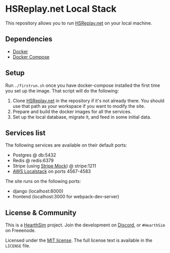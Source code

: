 # HSReplay.net Local Stack

This repository allows you to run [HSReplay.net](https://github.com/HearthSim/HSReplay.net)
on your local machine.


## Dependencies

 - [Docker](https://docs.docker.com/)
 - [Docker Compose](https://docs.docker.com/compose/)


## Setup

Run `./firstrun.sh` once you have docker-compose installed the first time you set up the image.
That script will do the following:

1. Clone [HSReplay.net](https://github.com/HearthSim/HSReplay.net) in the repository if it's not
   already there. You should use that path as your workspace if you want to modify the site.
2. Prepare and build the docker images for all the services.
3. Set up the local database, migrate it, and feed in some initial data.


## Services list

The following services are available on their default ports:

 - Postgres @ db:5432
 - Redis @ redis:6379
 - Stripe (using [Stripe Mock](https://github.com/stripe/stripe-mock)) @ stripe:1211
 - [AWS Localstack](https://github.com/localstack/localstack) on ports 4567-4583

The site runs on the following ports:
 - django (localhost:8000)
 - frontend (localhost:3000 for webpack-dev-server)


## License & Community

This is a [HearthSim](https://hearthsim.info) project. Join the development
on [Discord](https://discord.gg/hearthsim-devs), or `#HearthSim` on Freeenode.

Licensed under the [MIT license](https://en.wikipedia.org/wiki/MIT_License).
The full license text is available in the `LICENSE` file.
